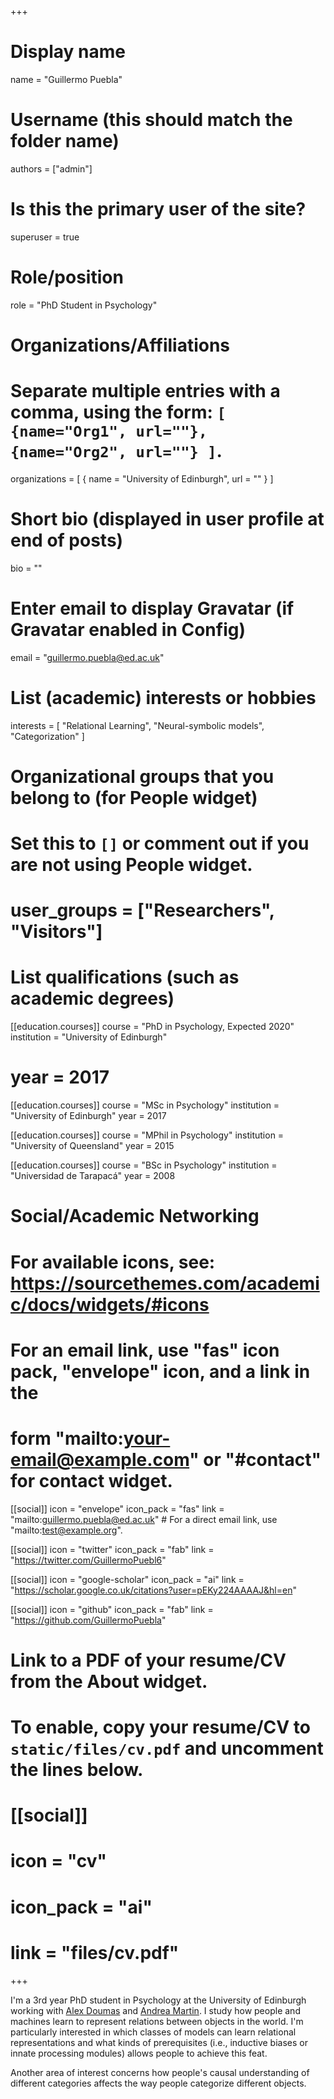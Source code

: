 +++
# Display name
name = "Guillermo Puebla"

# Username (this should match the folder name)
authors = ["admin"]

# Is this the primary user of the site?
superuser = true

# Role/position
role = "PhD Student in Psychology"

# Organizations/Affiliations
#   Separate multiple entries with a comma, using the form: `[ {name="Org1", url=""}, {name="Org2", url=""} ]`.
organizations = [ { name = "University of Edinburgh", url = "" } ]

# Short bio (displayed in user profile at end of posts)
bio = ""

# Enter email to display Gravatar (if Gravatar enabled in Config)
email = "guillermo.puebla@ed.ac.uk"

# List (academic) interests or hobbies
interests = [
  "Relational Learning",
  "Neural-symbolic models",
  "Categorization"
]

# Organizational groups that you belong to (for People widget)
#   Set this to `[]` or comment out if you are not using People widget.
# user_groups = ["Researchers", "Visitors"]

# List qualifications (such as academic degrees)
[[education.courses]]
  course = "PhD in Psychology, Expected 2020"
  institution = "University of Edinburgh"
#  year = 2017

[[education.courses]]
  course = "MSc in Psychology"
  institution = "University of Edinburgh"
  year = 2017

[[education.courses]]
  course = "MPhil in Psychology"
  institution = "University of Queensland"
  year = 2015

[[education.courses]]
  course = "BSc in Psychology"
  institution = "Universidad de Tarapacá"
  year = 2008

# Social/Academic Networking
# For available icons, see: https://sourcethemes.com/academic/docs/widgets/#icons
#   For an email link, use "fas" icon pack, "envelope" icon, and a link in the
#   form "mailto:your-email@example.com" or "#contact" for contact widget.

[[social]]
  icon = "envelope"
  icon_pack = "fas"
  link = "mailto:guillermo.puebla@ed.ac.uk"  # For a direct email link, use "mailto:test@example.org".

[[social]]
  icon = "twitter"
  icon_pack = "fab"
  link = "https://twitter.com/GuillermoPuebl6"

[[social]]
  icon = "google-scholar"
  icon_pack = "ai"
  link = "https://scholar.google.co.uk/citations?user=pEKy224AAAAJ&hl=en"

[[social]]
  icon = "github"
  icon_pack = "fab"
  link = "https://github.com/GuillermoPuebla"

# Link to a PDF of your resume/CV from the About widget.
# To enable, copy your resume/CV to `static/files/cv.pdf` and uncomment the lines below.
# [[social]]
# icon = "cv"
# icon_pack = "ai"
# link = "files/cv.pdf"

+++

I'm a 3rd year PhD student in Psychology at the University of Edinburgh working with
[Alex Doumas](https://www.ed.ac.uk/profile/leonidas-doumas) and [Andrea Martin](https://sites.google.com/site/aemn1011/). 
I study how people and machines learn to represent relations between objects in the world. I'm particularly
interested in which classes of models can learn relational representations and what kinds of prerequisites (i.e., inductive biases or innate processing modules) allows people to achieve this feat.

Another area of interest concerns how people's causal understanding of different categories affects the way people categorize different objects.
